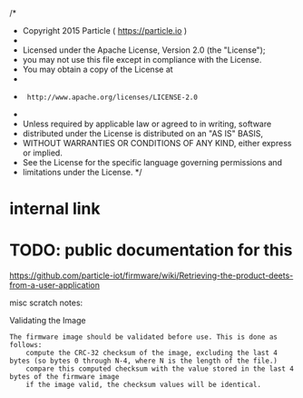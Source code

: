/*
 *  Copyright 2015 Particle ( https://particle.io )
 *
 *  Licensed under the Apache License, Version 2.0 (the "License");
 *  you may not use this file except in compliance with the License.
 *  You may obtain a copy of the License at
 *
 *      http://www.apache.org/licenses/LICENSE-2.0
 *
 *  Unless required by applicable law or agreed to in writing, software
 *  distributed under the License is distributed on an "AS IS" BASIS,
 *  WITHOUT WARRANTIES OR CONDITIONS OF ANY KIND, either express or implied.
 *  See the License for the specific language governing permissions and
 *  limitations under the License.
 */
 

# internal link
# TODO: public documentation for this
https://github.com/particle-iot/firmware/wiki/Retrieving-the-product-deets-from-a-user-application


misc scratch notes:


Validating the Image
    
    The firmware image should be validated before use. This is done as follows:
        compute the CRC-32 checksum of the image, excluding the last 4 bytes (so bytes 0 through N-4, where N is the length of the file.)
        compare this computed checksum with the value stored in the last 4 bytes of the firmware image
        if the image valid, the checksum values will be identical.
    
